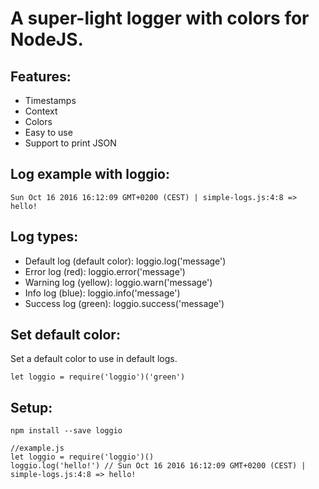# A super-light logger with colors for NodeJS.

## Features:

* Timestamps
* Context
* Colors
* Easy to use
* Support to print JSON

## Log example with loggio:

```
Sun Oct 16 2016 16:12:09 GMT+0200 (CEST) | simple-logs.js:4:8 => hello!
```

## Log types:

* Default log (default color): loggio.log('message')
* Error log (red): loggio.error('message')
* Warning log (yellow): loggio.warn('message')
* Info log (blue): loggio.info('message')
* Success log (green): loggio.success('message')

## Set default color:

Set a default color to use in default logs.

```
let loggio = require('loggio')('green')
```

## Setup:

```
npm install --save loggio
```

```
//example.js
let loggio = require('loggio')()
loggio.log('hello!') // Sun Oct 16 2016 16:12:09 GMT+0200 (CEST) | simple-logs.js:4:8 => hello!
```
